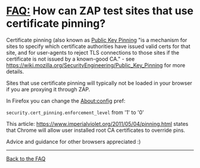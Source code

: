 # [FAQ:](FAQtoplevel) How can ZAP test sites that use certificate pinning?

Certificate pinning (also known as [Public Key Pinning](https://wiki.mozilla.org/SecurityEngineering/Public_Key_Pinning) "is a mechanism for sites to specify which certificate authorities have issued valid certs for that site, and for user-agents to reject TLS connections to those sites if the certificate is not issued by a known-good CA." - see https://wiki.mozilla.org/SecurityEngineering/Public_Key_Pinning for more details.

Sites that use certificate pinning will typically not be loaded in your browser if you are proxying it through ZAP.

In Firefox you can change the [About:config](http://kb.mozillazine.org/About:config) pref:

`security.cert_pinning.enforcement_level` from '1' to '0'

This article: https://www.imperialviolet.org/2011/05/04/pinning.html states that Chrome will allow user installed root CA certificates to override pins.

Advice and guidance for other browsers appreciated :)

---

[Back to the FAQ](FAQtoplevel)